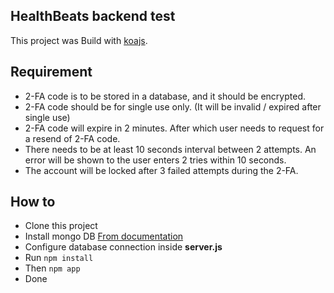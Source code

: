 ## HealthBeats backend test

This project was Build with [koajs](https://github.com/koajs/koa).

## Requirement

- 2-FA code is to be stored in a database, and it should be encrypted.
- 2-FA code should be for single use only. (It will be invalid / expired after single use)
- 2-FA code will expire in 2 minutes. After which user needs to request for a resend of 2-FA code.
- There needs to be at least 10 seconds interval between 2 attempts. An error will be shown to the user enters 2 tries within 10 seconds.
- The account will be locked after 3 failed attempts during the 2-FA.

## How to

   - Clone this project
   - Install mongo DB [From documentation](https://docs.mongodb.com/manual/installation/)
   - Configure database connection inside **server.js**
   - Run `npm install`
   - Then `npm app`
   - Done